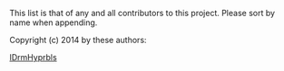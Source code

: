 This list is that of any and all contributors to this project. Please sort by name when appending.

Copyright (c) 2014 by these authors:

[IDrmHyprbls](https://github.com/idrmhyprbls)

